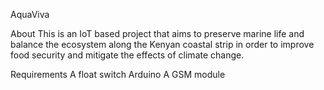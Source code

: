 AquaViva

About
This is an IoT based project that aims to preserve marine life and balance the ecosystem along the Kenyan coastal strip in order to improve food security and mitigate the effects of climate change. 

Requirements
A float switch
Arduino
A GSM module
